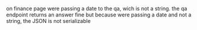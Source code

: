 on finance page were passing a date to the qa, wich is not a string.
the qa endpoint returns an answer fine but because were passing a date and not a string, the JSON is not serializable

